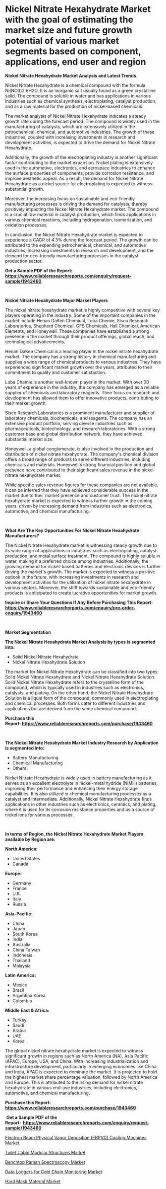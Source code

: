 <p><h1>Nickel Nitrate Hexahydrate Market with the goal of estimating the market size and future growth potential of various market segments based on component, applications, end user and region</h1></p><p><strong>Nickel Nitrate Hexahydrate Market Analysis and Latest Trends</strong></p>
<p><p>Nickel Nitrate Hexahydrate is a chemical compound with the formula Ni(NO3)2·6H2O. It is an inorganic salt usually found as a green crystalline solid. The compound is soluble in water and has applications in various industries such as chemical synthesis, electroplating, catalyst production, and as a raw material for the production of nickel-based chemicals.</p><p>The market analysis of Nickel Nitrate Hexahydrate indicates a steady growth rate during the forecast period. The compound is widely used in the manufacturing of catalysts, which are extensively utilized in the petrochemical, chemical, and automotive industries. The growth of these industries, coupled with increasing investments in research and development activities, is expected to drive the demand for Nickel Nitrate Hexahydrate.</p><p>Additionally, the growth of the electroplating industry is another significant factor contributing to the market expansion. Nickel plating is extensively used in the automotive, electronics, and aerospace industries to enhance the surface properties of components, provide corrosion resistance, and improve aesthetic appeal. As a result, the demand for Nickel Nitrate Hexahydrate as a nickel source for electroplating is expected to witness substantial growth.</p><p>Moreover, the increasing focus on sustainable and eco-friendly manufacturing processes is driving the demand for catalysts, thereby positively impacting the Nickel Nitrate Hexahydrate market. The compound is a crucial raw material in catalyst production, which finds applications in various chemical reactions, including hydrogenation, isomerization, and oxidation processes.</p><p>In conclusion, the Nickel Nitrate Hexahydrate market is expected to experience a CAGR of 4.3% during the forecast period. The growth can be attributed to the expanding petrochemical, chemical, and automotive industries, increasing investments in research and development, and the demand for eco-friendly manufacturing processes in the catalyst production sector.</p></p>
<p><strong>Get a Sample PDF of the Report:&nbsp; <a href="https://www.reliableresearchreports.com/enquiry/request-sample/1943460">https://www.reliableresearchreports.com/enquiry/request-sample/1943460</a></strong></p>
<p>&nbsp;</p>
<p><strong>Nickel Nitrate Hexahydrate Major Market Players</strong></p>
<p><p>The nickel nitrate hexahydrate market is highly competitive with several key players operating in the industry. Some of the important companies in the market include Henan DaKen Chemical, Loba Chemie, Sisco Research Laboratories, Shepherd Chemical, GFS Chemicals, Hall Chemical, American Elements, and Honeywell. These companies have established a strong presence in the market through their product offerings, global reach, and technological advancements.</p><p>Henan DaKen Chemical is a leading player in the nickel nitrate hexahydrate market. The company has a strong history in chemical manufacturing and supplies a wide range of chemical products to various industries. They have experienced significant market growth over the years, attributed to their commitment to quality and customer satisfaction.</p><p>Loba Chemie is another well-known player in the market. With over 30 years of experience in the industry, the company has emerged as a reliable supplier of chemicals and laboratory reagents. Their focus on research and development has allowed them to offer innovative products, contributing to their market growth.</p><p>Sisco Research Laboratories is a prominent manufacturer and supplier of laboratory chemicals, biochemicals, and reagents. The company has an extensive product portfolio, serving diverse industries such as pharmaceuticals, biotechnology, and research laboratories. With a strong customer base and global distribution network, they have achieved substantial market size.</p><p>Honeywell, a global conglomerate, is also involved in the production and distribution of nickel nitrate hexahydrate. The company's chemical division offers a broad range of products to serve different industries, including chemicals and materials. Honeywell's strong financial position and global presence have contributed to their significant sales revenue in the nickel nitrate hexahydrate market.</p><p>While specific sales revenue figures for these companies are not available, it can be inferred that they have achieved considerable success in the market due to their market presence and customer trust. The nickel nitrate hexahydrate market is expected to witness further growth in the coming years, driven by increasing demand from industries such as electronics, automotive, and chemical manufacturing.</p></p>
<p>&nbsp;</p>
<p><strong>What Are The Key Opportunities For Nickel Nitrate Hexahydrate Manufacturers?</strong></p>
<p><p>The Nickel Nitrate Hexahydrate market is witnessing steady growth due to its wide range of applications in industries such as electroplating, catalyst production, and metal surface treatment. The compound is highly soluble in water, making it a preferred choice among industries. Additionally, the growing demand for nickel-based batteries and electronic devices is further driving the market's growth. The market is expected to witness a positive outlook in the future, with increasing investments in research and development activities for the utilization of nickel nitrate hexahydrate in various sectors. Moreover, the shift towards sustainable and eco-friendly products is anticipated to create lucrative opportunities for market growth.</p></p>
<p><strong>Inquire or Share Your Questions If Any Before Purchasing This Report: <a href="https://www.reliableresearchreports.com/enquiry/pre-order-enquiry/1943460">https://www.reliableresearchreports.com/enquiry/pre-order-enquiry/1943460</a></strong></p>
<p>&nbsp;</p>
<p><strong>Market Segmentation</strong></p>
<p><strong>The Nickel Nitrate Hexahydrate Market Analysis by types is segmented into:</strong></p>
<p><ul><li>Solid Nickel Nitrate Hexahydrate</li><li>Nickel Nitrate Hexahydrate Solution</li></ul></p>
<p><p>The market for Nickel Nitrate Hexahydrate can be classified into two types: Solid Nickel Nitrate Hexahydrate and Nickel Nitrate Hexahydrate Solution. Solid Nickel Nitrate Hexahydrate refers to the crystalline form of the compound, which is typically used in industries such as electronics, catalysts, and plating. On the other hand, the Nickel Nitrate Hexahydrate Solution is a liquid form of the compound, commonly used in electroplating and chemical processes. Both forms cater to different industries and applications but are derived from the same chemical compound.</p></p>
<p><strong>Purchase this Report:&nbsp;<a href="https://www.reliableresearchreports.com/purchase/1943460">https://www.reliableresearchreports.com/purchase/1943460</a></strong></p>
<p>&nbsp;</p>
<p><strong>The Nickel Nitrate Hexahydrate Market Industry Research by Application is segmented into:</strong></p>
<p><ul><li>Battery Manufacturing</li><li>Chemical Manufacturing</li><li>Others</li></ul></p>
<p><p>Nickel Nitrate Hexahydrate is widely used in battery manufacturing as it serves as an excellent electrolyte in nickel-metal hydride (NiMH) batteries, improving their performance and enhancing their energy storage capabilities. It is also utilized in chemical manufacturing processes as a catalyst and intermediate. Additionally, Nickel Nitrate Hexahydrate finds applications in other industries such as electronics, ceramics, and plating, where it is used for its corrosion resistance properties and as a source of nickel ions for various processes.</p></p>
<p>&nbsp;</p>
<p><strong>In terms of Region, the Nickel Nitrate Hexahydrate Market Players available by Region are:</strong></p>
<p>
    <p> <strong> North America: </strong>
        <ul>
            <li>United States</li>
            <li>Canada</li>
        </ul>
        </p> 
    <p> <strong> Europe: </strong>
        <ul>
            <li>Germany</li>
            <li>France</li>
            <li>U.K.</li>
            <li>Italy</li>
            <li>Russia</li>
        </ul>
        </p> 
    <p> <strong> Asia-Pacific: </strong>
        <ul>
            <li>China</li>
            <li>Japan</li>
            <li>South Korea</li>
            <li>India</li>
            <li>Australia</li>
            <li>China Taiwan</li>
            <li>Indonesia</li>
            <li>Thailand</li>
            <li>Malaysia</li>
        </ul>
        </p> 
    <p> <strong> Latin America: </strong>
        <ul>
            <li>Mexico</li>
            <li>Brazil</li>
            <li>Argentina Korea</li>
            <li>Colombia</li>
        </ul>
        </p> 
    <p> <strong> Middle East & Africa: </strong>
        <ul>
            <li>Turkey</li>
            <li>Saudi</li>
            <li>Arabia</li>
            <li>UAE</li>
            <li>Korea</li>
        </ul>
    </p>
    </p>
<p><p>The global nickel nitrate hexahydrate market is expected to witness significant growth in regions such as North America (NA), Asia Pacific (APAC), Europe, USA, and China. With increasing industrialization and infrastructure development, particularly in emerging economies like China and India, APAC is expected to dominate the market. It is projected to hold the highest market share percentage valuation, followed by North America and Europe. This is attributed to the rising demand for nickel nitrate hexahydrate in various end-use industries, including electronics, automotive, and chemical manufacturing.</p></p>
<p><strong>Purchase this Report: <a href="https://www.reliableresearchreports.com/purchase/1943460">https://www.reliableresearchreports.com/purchase/1943460</a></strong></p>
<p>&nbsp;<strong>Get a Sample PDF of the Report:&nbsp;&nbsp;<a href="https://www.reliableresearchreports.com/enquiry/request-sample/1943460">https://www.reliableresearchreports.com/enquiry/request-sample/1943460</a></strong></p>
<p><strong></strong></p>
<p><p><a href="https://medium.com/@jacks0866979/electron-beam-physical-vapor-deposition-ebpvd-coating-machines-market-outlook-industry-overview-d2ff0001522d">Electron Beam Physical Vapor Deposition (EBPVD) Coating Machines Market</a></p><p><a href="https://medium.com/@dennisoliver07/decoding-toilet-cabin-modular-structures-market-metrics-market-share-trends-and-growth-patterns-995e478778ae">Toilet Cabin Modular Structures Market</a></p><p><a href="https://medium.com/@jamesromero59/benchtop-raman-spectroscopy-market-outlook-industry-overview-and-forecast-2023-to-2030-0829589350f8">Benchtop Raman Spectroscopy Market</a></p><p><a href="https://medium.com/@scottford2001/data-loggers-for-cold-chain-monitoring-market-competitive-analysis-market-trends-and-forecast-to-cb4a172e1e6c">Data Loggers for Cold Chain Monitoring Market</a></p><p><a href="https://medium.com/@rombilly2345/hard-mask-material-market-insight-market-trends-growth-forecasted-from-2023-to-2030-e584a1ab12b3">Hard Mask Material Market</a></p></p>